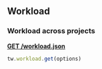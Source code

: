 ## Workload

### Workload across projects

[**GET /workload.json**](https://developer.teamwork.com/workload)

```js
tw.workload.get(options)
```